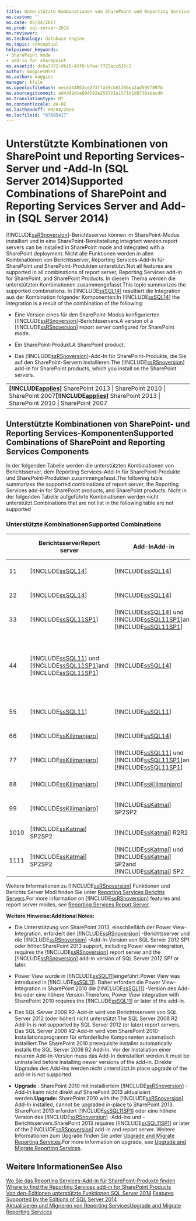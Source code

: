 ```yaml
---
title: Unterstützte Kombinationen von SharePoint und Reporting Services Server und Add-in (SQL Server 2014) | Microsoft-Dokumentation
ms.custom: ''
ms.date: 05/24/2017
ms.prod: sql-server-2014
ms.reviewer: ''
ms.technology: database-engine
ms.topic: conceptual
helpviewer_keywords:
- SharePoint mode
- add-in for sharepoint
ms.assetid: dc6a3372-db26-43f0-b7aa-f725acc635c2
author: maggiesMSFT
ms.author: maggies
manager: kfile
ms.openlocfilehash: eece244053ce273ffa59cb61356ea2ad595f897b
ms.sourcegitcommit: ad4d92dce894592a259721a1571b1d8736abacdb
ms.translationtype: MT
ms.contentlocale: de-DE
ms.lasthandoff: 08/04/2020
ms.locfileid: "87695417"
---
```

# <a name="supported-combinations-of-sharepoint-and-reporting-services-server-and-add-in-sql-server-2014"></a><span data-ttu-id="f1b17-102">Unterstützte Kombinationen von SharePoint und Reporting Services-Server und -Add-In (SQL Server 2014)</span><span class="sxs-lookup"><span data-stu-id="f1b17-102">Supported Combinations of SharePoint and Reporting Services Server and Add-in (SQL Server 2014)</span></span>
  [!INCLUDE[ssRSnoversion](../../includes/ssrsnoversion-md.md)]<span data-ttu-id="f1b17-103">-Berichtsserver können im SharePoint-Modus installiert und in eine SharePoint-Bereitstellung integriert werden.</span><span class="sxs-lookup"><span data-stu-id="f1b17-103">report servers can be installed in SharePoint mode and integrated with a SharePoint deployment.</span></span> <span data-ttu-id="f1b17-104">Nicht alle Funktionen werden in allen Kombinationen von Berichtsserver, Reporting Services-Add-In für SharePoint und SharePoint-Produkten unterstützt.</span><span class="sxs-lookup"><span data-stu-id="f1b17-104">Not all features are supported in all combinations of report server, Reporting Services add-in for SharePoint, and SharePoint Products.</span></span> <span data-ttu-id="f1b17-105">In diesem Thema werden die unterstützten Kombinationen zusammengefasst.</span><span class="sxs-lookup"><span data-stu-id="f1b17-105">This topic summarizes the supported combinations.</span></span> <span data-ttu-id="f1b17-106">In [!INCLUDE[ssSQL14](../../includes/sssql14-md.md)] resultiert die Integration aus der Kombination folgender Komponenten:</span><span class="sxs-lookup"><span data-stu-id="f1b17-106">In [!INCLUDE[ssSQL14](../../includes/sssql14-md.md)] the integration is a result of the combination of the following:</span></span>  
  
-   <span data-ttu-id="f1b17-107">Eine Version eines für den SharePoint-Modus konfigurierten [!INCLUDE[ssRSnoversion](../../includes/ssrsnoversion-md.md)]-Berichtsservers.</span><span class="sxs-lookup"><span data-stu-id="f1b17-107">A version of a [!INCLUDE[ssRSnoversion](../../includes/ssrsnoversion-md.md)] report server configured for SharePoint mode.</span></span>  
  
-   <span data-ttu-id="f1b17-108">Ein SharePoint-Produkt.</span><span class="sxs-lookup"><span data-stu-id="f1b17-108">A SharePoint product.</span></span>  
  
-   <span data-ttu-id="f1b17-109">Das [!INCLUDE[ssRSnoversion](../../includes/ssrsnoversion-md.md)]-Add-In für SharePoint-Produkte, die Sie auf den SharePoint-Servern installieren.</span><span class="sxs-lookup"><span data-stu-id="f1b17-109">The [!INCLUDE[ssRSnoversion](../../includes/ssrsnoversion-md.md)] add-in for SharePoint products, which you install on the SharePoint servers.</span></span>  
  
||  
|-|  
|<span data-ttu-id="f1b17-110">**[!INCLUDE[applies](../../includes/applies-md.md)]** SharePoint 2013 &#124; SharePoint 2010 &#124; SharePoint 2007</span><span class="sxs-lookup"><span data-stu-id="f1b17-110">**[!INCLUDE[applies](../../includes/applies-md.md)]**  SharePoint 2013 &#124; SharePoint 2010 &#124; SharePoint 2007</span></span>|  
  
## <a name="supported-combinations-of-sharepoint-and-reporting-services-components"></a><span data-ttu-id="f1b17-111">Unterstützte Kombinationen von SharePoint- und Reporting Services-Komponenten</span><span class="sxs-lookup"><span data-stu-id="f1b17-111">Supported Combinations of SharePoint and Reporting Services Components</span></span>  
 <span data-ttu-id="f1b17-112">In der folgenden Tabelle werden die unterstützten Kombinationen von Berichtsserver, dem Reporting Services-Add-In für SharePoint-Produkte und SharePoint-Produkten zusammengefasst.</span><span class="sxs-lookup"><span data-stu-id="f1b17-112">The following table summarizes the supported combinations of report server, the Reporting Services add-in for SharePoint products, and SharePoint products.</span></span> <span data-ttu-id="f1b17-113">Nicht in der folgenden Tabelle aufgeführte Kombinationen werden nicht unterstützt.</span><span class="sxs-lookup"><span data-stu-id="f1b17-113">Combinations that are not list in the following table are not supported</span></span>  
  
### <a name="supported-combinations"></a><span data-ttu-id="f1b17-114">Unterstützte Kombinationen</span><span class="sxs-lookup"><span data-stu-id="f1b17-114">Supported Combinations</span></span>  
  
||<span data-ttu-id="f1b17-115">Berichtsserver</span><span class="sxs-lookup"><span data-stu-id="f1b17-115">Report server</span></span>|<span data-ttu-id="f1b17-116">Add-In</span><span class="sxs-lookup"><span data-stu-id="f1b17-116">Add-in</span></span>|<span data-ttu-id="f1b17-117">SharePoint-Version</span><span class="sxs-lookup"><span data-stu-id="f1b17-117">SharePoint version</span></span>|<span data-ttu-id="f1b17-118">Unterstützt</span><span class="sxs-lookup"><span data-stu-id="f1b17-118">Supported</span></span>|  
|-|-------------------|-------------|------------------------|---------------|  
|<span data-ttu-id="f1b17-119">1</span><span class="sxs-lookup"><span data-stu-id="f1b17-119">1</span></span>|[!INCLUDE[ssSQL14](../../includes/sssql14-md.md)]|[!INCLUDE[ssSQL14](../../includes/sssql14-md.md)]|<span data-ttu-id="f1b17-120">SharePoint 2013</span><span class="sxs-lookup"><span data-stu-id="f1b17-120">SharePoint 2013</span></span>|<span data-ttu-id="f1b17-121">Ja</span><span class="sxs-lookup"><span data-stu-id="f1b17-121">Yes</span></span>|  
|<span data-ttu-id="f1b17-122">2</span><span class="sxs-lookup"><span data-stu-id="f1b17-122">2</span></span>|[!INCLUDE[ssSQL14](../../includes/sssql14-md.md)]|[!INCLUDE[ssSQL14](../../includes/sssql14-md.md)]|<span data-ttu-id="f1b17-123">SharePoint 2010</span><span class="sxs-lookup"><span data-stu-id="f1b17-123">SharePoint 2010</span></span>|<span data-ttu-id="f1b17-124">Ja</span><span class="sxs-lookup"><span data-stu-id="f1b17-124">Yes</span></span>|  
|<span data-ttu-id="f1b17-125">3</span><span class="sxs-lookup"><span data-stu-id="f1b17-125">3</span></span>|[!INCLUDE[ssSQL11SP1](../../includes/sssql11sp1-md.md)]|[!INCLUDE[ssSQL14](../../includes/sssql14-md.md)] <span data-ttu-id="f1b17-126">und [!INCLUDE[ssSQL11SP1](../../includes/sssql11sp1-md.md)]</span><span class="sxs-lookup"><span data-stu-id="f1b17-126">and [!INCLUDE[ssSQL11SP1](../../includes/sssql11sp1-md.md)]</span></span>|<span data-ttu-id="f1b17-127">SharePoint 2013</span><span class="sxs-lookup"><span data-stu-id="f1b17-127">SharePoint 2013</span></span>|<span data-ttu-id="f1b17-128">Ja</span><span class="sxs-lookup"><span data-stu-id="f1b17-128">Yes</span></span>|  
|<span data-ttu-id="f1b17-129">4</span><span class="sxs-lookup"><span data-stu-id="f1b17-129">4</span></span>|[!INCLUDE[ssSQL11](../../includes/sssql11-md.md)] <span data-ttu-id="f1b17-130">und [!INCLUDE[ssSQL11SP1](../../includes/sssql11sp1-md.md)]</span><span class="sxs-lookup"><span data-stu-id="f1b17-130">and [!INCLUDE[ssSQL11SP1](../../includes/sssql11sp1-md.md)]</span></span>|[!INCLUDE[ssSQL14](../../includes/sssql14-md.md)]|<span data-ttu-id="f1b17-131">SharePoint 2010</span><span class="sxs-lookup"><span data-stu-id="f1b17-131">SharePoint 2010</span></span>|<span data-ttu-id="f1b17-132">Ja</span><span class="sxs-lookup"><span data-stu-id="f1b17-132">Yes</span></span><br /><br /> <span data-ttu-id="f1b17-133">Ausnahme: Die Power View-Integration wird nicht unterstützt.</span><span class="sxs-lookup"><span data-stu-id="f1b17-133">Exception: Power view integration is not supported.</span></span>|  
|<span data-ttu-id="f1b17-134">5</span><span class="sxs-lookup"><span data-stu-id="f1b17-134">5</span></span>|[!INCLUDE[ssSQL11](../../includes/sssql11-md.md)]|[!INCLUDE[ssSQL11](../../includes/sssql11-md.md)]|<span data-ttu-id="f1b17-135">SharePoint 2010</span><span class="sxs-lookup"><span data-stu-id="f1b17-135">SharePoint 2010</span></span>|<span data-ttu-id="f1b17-136">Ja</span><span class="sxs-lookup"><span data-stu-id="f1b17-136">Yes</span></span>|  
|<span data-ttu-id="f1b17-137">6</span><span class="sxs-lookup"><span data-stu-id="f1b17-137">6</span></span>|[!INCLUDE[ssKilimanjaro](../../includes/sskilimanjaro-md.md)]|[!INCLUDE[ssSQL14](../../includes/sssql14-md.md)]|<span data-ttu-id="f1b17-138">SharePoint 2010</span><span class="sxs-lookup"><span data-stu-id="f1b17-138">SharePoint 2010</span></span>|<span data-ttu-id="f1b17-139">Ja</span><span class="sxs-lookup"><span data-stu-id="f1b17-139">Yes</span></span>|  
|<span data-ttu-id="f1b17-140">7</span><span class="sxs-lookup"><span data-stu-id="f1b17-140">7</span></span>|[!INCLUDE[ssKilimanjaro](../../includes/sskilimanjaro-md.md)]|[!INCLUDE[ssSQL11](../../includes/sssql11-md.md)] <span data-ttu-id="f1b17-141">und [!INCLUDE[ssSQL11SP1](../../includes/sssql11sp1-md.md)]</span><span class="sxs-lookup"><span data-stu-id="f1b17-141">and [!INCLUDE[ssSQL11SP1](../../includes/sssql11sp1-md.md)]</span></span>|<span data-ttu-id="f1b17-142">SharePoint 2010</span><span class="sxs-lookup"><span data-stu-id="f1b17-142">SharePoint 2010</span></span>|<span data-ttu-id="f1b17-143">Ja</span><span class="sxs-lookup"><span data-stu-id="f1b17-143">Yes</span></span>|  
|<span data-ttu-id="f1b17-144">8</span><span class="sxs-lookup"><span data-stu-id="f1b17-144">8</span></span>|[!INCLUDE[ssKilimanjaro](../../includes/sskilimanjaro-md.md)]|[!INCLUDE[ssKilimanjaro](../../includes/sskilimanjaro-md.md)]|<span data-ttu-id="f1b17-145">SharePoint 2010</span><span class="sxs-lookup"><span data-stu-id="f1b17-145">SharePoint 2010</span></span>|<span data-ttu-id="f1b17-146">Ja</span><span class="sxs-lookup"><span data-stu-id="f1b17-146">Yes</span></span>|  
|<span data-ttu-id="f1b17-147">9</span><span class="sxs-lookup"><span data-stu-id="f1b17-147">9</span></span>|[!INCLUDE[ssKilimanjaro](../../includes/sskilimanjaro-md.md)]|[!INCLUDE[ssKatmai](../../includes/sskatmai-md.md)] <span data-ttu-id="f1b17-148">SP2</span><span class="sxs-lookup"><span data-stu-id="f1b17-148">SP2</span></span>|<span data-ttu-id="f1b17-149">SharePoint 2007</span><span class="sxs-lookup"><span data-stu-id="f1b17-149">SharePoint 2007</span></span>|<span data-ttu-id="f1b17-150">Ja</span><span class="sxs-lookup"><span data-stu-id="f1b17-150">Yes</span></span>|  
|<span data-ttu-id="f1b17-151">10</span><span class="sxs-lookup"><span data-stu-id="f1b17-151">10</span></span>|[!INCLUDE[ssKatmai](../../includes/sskatmai-md.md)] <span data-ttu-id="f1b17-152">SP2</span><span class="sxs-lookup"><span data-stu-id="f1b17-152">SP2</span></span>|[!INCLUDE[ssKatmai](../../includes/sskatmai-md.md)] <span data-ttu-id="f1b17-153">R2</span><span class="sxs-lookup"><span data-stu-id="f1b17-153">R2</span></span>|<span data-ttu-id="f1b17-154">SharePoint 2010</span><span class="sxs-lookup"><span data-stu-id="f1b17-154">SharePoint 2010</span></span>|<span data-ttu-id="f1b17-155">Ja</span><span class="sxs-lookup"><span data-stu-id="f1b17-155">Yes</span></span>|  
|<span data-ttu-id="f1b17-156">11</span><span class="sxs-lookup"><span data-stu-id="f1b17-156">11</span></span>|[!INCLUDE[ssKatmai](../../includes/sskatmai-md.md)] <span data-ttu-id="f1b17-157">SP2</span><span class="sxs-lookup"><span data-stu-id="f1b17-157">SP2</span></span>|[!INCLUDE[ssKatmai](../../includes/sskatmai-md.md)] <span data-ttu-id="f1b17-158">und [!INCLUDE[ssKatmai](../../includes/sskatmai-md.md)] SP2</span><span class="sxs-lookup"><span data-stu-id="f1b17-158">and [!INCLUDE[ssKatmai](../../includes/sskatmai-md.md)] SP2</span></span>|<span data-ttu-id="f1b17-159">SharePoint 2007</span><span class="sxs-lookup"><span data-stu-id="f1b17-159">SharePoint 2007</span></span>|<span data-ttu-id="f1b17-160">Ja</span><span class="sxs-lookup"><span data-stu-id="f1b17-160">Yes</span></span>|  
  
 <span data-ttu-id="f1b17-161">Weitere Informationen zu [!INCLUDE[ssRSnoversion](../../includes/ssrsnoversion-md.md)] Funktionen und Berichts Server Modi finden Sie unter [Reporting Services Berichts Servers](../reporting-services-report-server.md).</span><span class="sxs-lookup"><span data-stu-id="f1b17-161">For more information on [!INCLUDE[ssRSnoversion](../../includes/ssrsnoversion-md.md)] features and report server modes, see [Reporting Services Report Server](../reporting-services-report-server.md).</span></span>  
  
 <span data-ttu-id="f1b17-162">**Weitere Hinweise:**</span><span class="sxs-lookup"><span data-stu-id="f1b17-162">**Additional Notes:**</span></span>  
  
-   <span data-ttu-id="f1b17-163">Die Unterstützung von SharePoint 2013, einschließlich der Power View-Integration, erfordert den [!INCLUDE[ssRSnoversion](../../includes/ssrsnoversion-md.md)] -Berichtsserver und die [!INCLUDE[ssRSnoversion](../../includes/ssrsnoversion-md.md)] -Add-In-Version von SQL Server 2012 SP1 oder höher.</span><span class="sxs-lookup"><span data-stu-id="f1b17-163">SharePoint 2013 support, including Power view integration, requires the [!INCLUDE[ssRSnoversion](../../includes/ssrsnoversion-md.md)] report server and the [!INCLUDE[ssRSnoversion](../../includes/ssrsnoversion-md.md)] add-in version of SQL Server 2012 SP1 or later.</span></span>  
  
-   <span data-ttu-id="f1b17-164">Power View wurde in [!INCLUDE[ssSQL11](../../includes/sssql11-md.md)]eingeführt.</span><span class="sxs-lookup"><span data-stu-id="f1b17-164">Power View was introduced in [!INCLUDE[ssSQL11](../../includes/sssql11-md.md)].</span></span> <span data-ttu-id="f1b17-165">Daher erfordert die Power View-Integration in SharePoint 2010 die [!INCLUDE[ssSQL11](../../includes/sssql11-md.md)] -Version des Add-Ins oder eine höhere Version.</span><span class="sxs-lookup"><span data-stu-id="f1b17-165">Therefore, Power View integration with SharePoint 2010 requires the [!INCLUDE[ssSQL11](../../includes/sssql11-md.md)] or later of the add-in.</span></span>  
  
-   <span data-ttu-id="f1b17-166">Das SQL Server 2008 R2-Add-In wird von Berichtsservern von SQL Server 2012 (oder höher) nicht unterstützt.</span><span class="sxs-lookup"><span data-stu-id="f1b17-166">The SQL Server 2008 R2 Add-In is not supported by SQL Server 2012 (or later) report servers.</span></span> <span data-ttu-id="f1b17-167">Das SQL Server 2008 R2-Add-In wird vom SharePoint 2010-Installationsprogramm für erforderliche Komponenten automatisch installiert.</span><span class="sxs-lookup"><span data-stu-id="f1b17-167">The SharePoint 2010 prerequisite installer automatically installs the SQL Server 2008 R2 Add-In.</span></span> <span data-ttu-id="f1b17-168">Vor der Installation einer neueren Add-In-Version muss das Add-In deinstalliert werden.</span><span class="sxs-lookup"><span data-stu-id="f1b17-168">It must be uninstalled before installing newer versions of the add-in.</span></span> <span data-ttu-id="f1b17-169">Direkte Upgrades des Add-Ins werden nicht unterstützt.</span><span class="sxs-lookup"><span data-stu-id="f1b17-169">In place upgrade of the add-in is not supported.</span></span>  
  
-   <span data-ttu-id="f1b17-170">**Upgrade** : SharePoint 2010 mit installiertem [!INCLUDE[ssRSnoversion](../../includes/ssrsnoversion-md.md)] -Add-In kann nicht direkt auf SharePoint 2013 aktualisiert werden.</span><span class="sxs-lookup"><span data-stu-id="f1b17-170">**Upgrade:** SharePoint 2010 with the [!INCLUDE[ssRSnoversion](../../includes/ssrsnoversion-md.md)] Add-In installed, cannot be upgraded in-place to SharePoint 2013.</span></span> <span data-ttu-id="f1b17-171">SharePoint 2013 erfordert [!INCLUDE[ssSQL11SP1](../../includes/sssql11sp1-md.md)] oder eine höhere Version des [!INCLUDE[ssRSnoversion](../../includes/ssrsnoversion-md.md)] -Add-Ins und -Berichtsservers.</span><span class="sxs-lookup"><span data-stu-id="f1b17-171">SharePoint 2013 requires [!INCLUDE[ssSQL11SP1](../../includes/sssql11sp1-md.md)] or later of the [!INCLUDE[ssRSnoversion](../../includes/ssrsnoversion-md.md)] add-in and report server.</span></span> <span data-ttu-id="f1b17-172">Weitere Informationen zum Upgrade finden Sie unter [Upgrade and Migrate Reporting Services](upgrade-and-migrate-reporting-services.md).</span><span class="sxs-lookup"><span data-stu-id="f1b17-172">For more information on upgrade, see [Upgrade and Migrate Reporting Services](upgrade-and-migrate-reporting-services.md).</span></span>  
  
## <a name="see-also"></a><span data-ttu-id="f1b17-173">Weitere Informationen</span><span class="sxs-lookup"><span data-stu-id="f1b17-173">See Also</span></span>  
 <span data-ttu-id="f1b17-174">[Wo Sie das Reporting Services-Add-in für SharePoint-Produkte finden](where-to-find-the-reporting-services-add-in-for-sharepoint-products.md) </span><span class="sxs-lookup"><span data-stu-id="f1b17-174">[Where to find the Reporting Services add-in for SharePoint Products](where-to-find-the-reporting-services-add-in-for-sharepoint-products.md) </span></span>  
 <span data-ttu-id="f1b17-175">[Von den-Editionen unterstützte Funktionen SQL Server 2014](../../getting-started/features-supported-by-the-editions-of-sql-server-2014.md) </span><span class="sxs-lookup"><span data-stu-id="f1b17-175">[Features Supported by the Editions of SQL Server 2014](../../getting-started/features-supported-by-the-editions-of-sql-server-2014.md) </span></span>  
 [<span data-ttu-id="f1b17-176">Aktualisieren und Migrieren von Reporting Services</span><span class="sxs-lookup"><span data-stu-id="f1b17-176">Upgrade and Migrate Reporting Services</span></span>](upgrade-and-migrate-reporting-services.md)  
  
  
